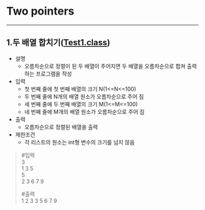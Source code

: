# Two pointers

--- 

## 1.두 배열 합치기([Test1.class](https://github.com/90mansik/codingTest-inflearn/blob/master/src/com/algorithm/twoPointer/Test1.java))
- 설명
  - 오름차순으로 정렬이 된 두 배열이 주어지면 두 배열을 오름차순으로 합쳐 출력하는 프로그램을 작성
- 입력
  - 첫 번째 줄에 첫 번째 배열의 크기 N(1<=N<=100)
  - 두 번째 줄에 N개의 배열 원소가 오름차순으로 주어 짐
  - 세 번째 줄에 두 번째 배열의 크기 M(1<=M<=100)
  - 네 번째 줄에 M개의 배열 원소가 오름차순으로 주어 짐
- 출력
  - 오름차순으로 정렬된 배열을 출력
- 제한조건
  - 각 리스트의 원소는 int형 변수의 크기를 넘지 않음

> #입력  
> 3  
> 1 3 5  
> 5  
> 2 3 6 7 9  
>
> #출력  
> 1 2 3 3 5 6 7 9
